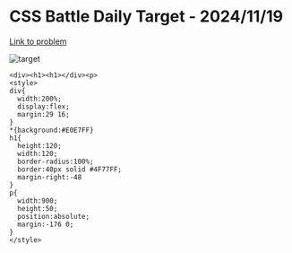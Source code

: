# CSS Battle Daily Target - 2024/11/19

[Link to problem](https://cssbattle.dev/play/keYseZmcpOBxzXdqq6Hl)

![target](https://firebasestorage.googleapis.com/v0/b/cssbattleapp.appspot.com/o/user%2Fe6YbeBahWNPT7VpE2rE2p85byxa2%2Ftargets%2Ftarget_i8ZNWmH.png?alt=media)


```
<div><h1><h1></div><p>
<style>
div{
  width:200%;
  display:flex;
  margin:29 16;
}
*{background:#E0E7FF}
h1{
  height:120;
  width:120;
  border-radius:100%;
  border:40px solid #4F77FF;
  margin-right:-48
}
p{
  width:900;
  height:50;
  position:absolute;
  margin:-176 0;
}
</style>
```

